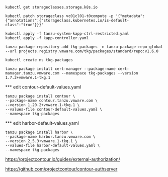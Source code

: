 ```
kubectl get storageclasses.storage.k8s.io
```

```
kubectl patch storageclass vc01cl01-t0compute -p '{"metadata": {"annotations":{"storageclass.kubernetes.io/is-default-class":"true"}}}'
```

```
kubectl apply -f tanzu-system-kapp-ctrl-restricted.yaml
kubectl apply -f kapp-controller.yaml
```

```
tanzu package repository add tkg-packages -n tanzu-package-repo-global --url projects.registry.vmware.com/tkg/packages/standard/repo:v1.6.0
```
```
kubectl create ns tkg-packages
```
```
tanzu package install cert-manager --package-name cert-manager.tanzu.vmware.com --namespace tkg-packages --version 1.7.2+vmware.1-tkg.1
```
*** edit contour-default-values.yaml
```
tanzu package install contour \
--package-name contour.tanzu.vmware.com \
--version 1.20.2+vmware.1-tkg.1 \
--values-file contour-default-values.yaml \
--namespace tkg-packages
```
*** edit harbor-default-values.yaml
```
tanzu package install harbor \
--package-name harbor.tanzu.vmware.com \
--version 2.5.3+vmware.1-tkg.1 \
--values-file harbor-default-values.yaml \
--namespace tkg-packages
```
https://projectcontour.io/guides/external-authorization/

https://github.com/projectcontour/contour-authserver